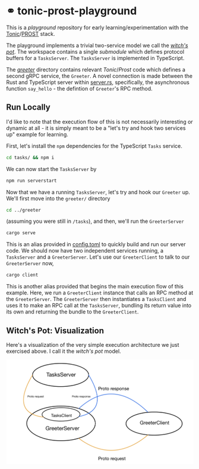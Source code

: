 # ⚭ tonic-prost-playground

This is a _playground_ repository for early learning/experimentation with the [Tonic](https://github.com/hyperium/tonic)/[PROST](https://github.com/tokio-rs/prost) stack.

The playground implements a trivial two-service model we call the [_witch's pot_](#Witch's-Pot:-Visualization). The workspace contains a single _submodule_ which defines protocol buffers for a `TasksServer`. The `TasksServer` is implemented in TypeScript.

The [_greeter_](https://github.com/phasewalk1/tonic-prost-playground/tree/main/greeter) directory contains relevant _Tonic_/_Prost_ code which defines a second gRPC service, the `Greeter`. A novel connection is made between the Rust and TypeScript server within [server.rs](https://github.com/phasewalk1/tonic-prost-playground/blob/main/greeter/src/server.rs),
specifically, the asynchronous function `say_hello` - the defintion of `Greeter`'s RPC method.

Run Locally
---
I'd like to note that the execution flow of this is not necessarily interesting or dynamic at all - it is simply meant to be a "let's try and hook two services up" example for learning.

First, let's install the `npm` dependencies for the TypeScript `Tasks` service.

```sh
cd tasks/ && npm i
```

We can now start the `TasksServer` by

```sh
npm run serverstart
```

Now that we have a running `TasksServer`, let's try and hook our `Greeter` up. We'll first move into the `greeter/` directory

```sh
cd ../greeter
```

(assuming you were still in `/tasks`), and then, we'll run the `GreeterServer`

```sh
cargo serve
```

This is an alias provided in [config.toml](https://github.com/phasewalk1/tonic-prost-playground/blob/main/greeter/.cargo/config.toml) to quickly build and run our server code. We should now have two independent services running, a `TasksServer` and a `GreeterServer`. Let's use our `GreeterClient` to talk to our `GreeterServer` now,

```sh
cargo client
```

This is another alias provided that begins the main execution flow of this example. Here, we run a `GreeterClient` instance that calls an RPC method at the `GreeterServer`.
The `GreeterServer` then instantiates a `TasksClient` and uses it to make an RPC call at the `TasksServer`, bundling its return value into its own and returning the bundle to the `GreeterClient`.

## Witch's Pot: Visualization
Here's a visualization of the very simple execution architecture we just exercised above. I call it the _witch's pot_ model.


<img align="middle" src="doc/archi.JPG">
